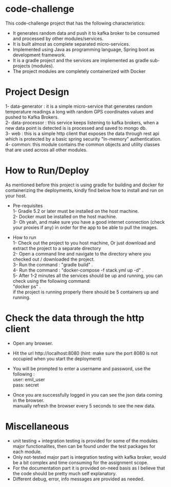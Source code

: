 # code-challenge
This code-challenge project that has the following characteristics:
* It generates random data and push it to kafka broker to be consumed and processed by other modules/services.
* It is built almost as complete separated micro-services.
* Implemented using Java as programming language, Spring boot as development framework.
* It is a gradle project and the services are implemented as gradle sub-projects (modules).
* The project modules are completely containerized with Docker

# Project Design
1- data-generator : it is a simple micro-service that generates random temperature readings a long with random GPS coordinates values and pushed to Kafka Brokers.<br/>
2- data-processor : this service keeps listening to kafka brokers, when a new data point is detected is is processed and saved to mongo db.<br/>
3- web : this is a simple http client that exposes the data through rest api which is protected by a basic spring security "In-memory" authentication.<br/>
4- common: this module contains the common objects and utility classes that are used across all other modules.

# How to Run/Deploy
As mentioned before this project is using gradle for building and docker for containerizing the deployments, kindly find below how to install and run on your host.

* Pre-requisites <br />
1- Gradle 5.2 or later must be installed on the host machine.<br/>
2- Docker must be installed on the host machine.<br/>
3- Oh yeah, and make sure you have a good internet connection (check your proxies if any) in order for the app to be able to pull the images.

* How to run <br/>
1- Check out the project to you host machine, Or just download and extract the project to a separate directory<br/>
2- Open a command line and navigate to the directory where you checked out / downloaded the project.<br/>
3- Run the command : "gradle build" .<br/>
4- Run the command : "docker-compose -f stack.yml up -d" .<br/>
5- After 1-2 minutes all the services should be up and running, you can check using the following command: <br/>
"docker ps" .<br/> 
if the project is running properly there should be 5 containers up and running.

# Check the data through the http client <br/>
* Open any browser.
* Hit the url http://localhost:8080 (hint: make sure the port 8080 is not occupied when you start the deployment)
* You will be prompted to enter a username and password, use the following : <br/>
  user: emil_user  <br/>
  pass: secret  <br/>
  
* Once you are successfully logged in you can see the json data coming in the browser. <br/>
manually refresh the browser every 5 seconds to see the new data.

# Miscellaneous 
* unit testing + integration testing is provided for some of the modules major functionalites, then can be found under the test packages for each module.
* Only not-tested major part is integration testing with kafka broker, would be a bit complex and time consuming for the assignment scope.
* For the documentation part it is provided on-need basis as I believe that the code should be pretty much self explanatory.
* Different debug, error, info messages are provided as needed. 


